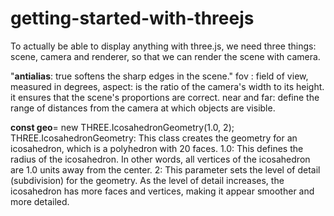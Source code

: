 # getting-started-with-threejs

To actually be able to display anything with three.js, we need three things: scene, camera and renderer, so that we can render the scene with camera.

"**antialias**: true softens the sharp edges in the scene."
fov : field of view, measured in degrees,
aspect: is the ratio of the camera's width to its height. it ensures that the scene's proportions are correct.
near and far: define the range of distances from the camera at which objects are visible.


**const geo**= new THREE.IcosahedronGeometry(1.0, 2);
THREE.IcosahedronGeometry: This class creates the geometry for an icosahedron, which is a polyhedron with 20 faces.
1.0: This defines the radius of the icosahedron. In other words, all vertices of the icosahedron are 1.0 units away from the center.
2: This parameter sets the level of detail (subdivision) for the geometry. As the level of detail increases, the icosahedron has more faces and vertices, making it appear smoother and more detailed.